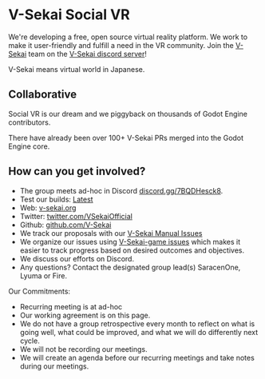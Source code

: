 # V-Sekai Social VR

We're developing a free, open source virtual reality platform. We work to make it user-friendly and fulfill a need in the VR community. Join the [V-Sekai](https://v-sekai.org) team on the [V-Sekai discord server](https://discord.gg/7BQDHesck8)! 

V-Sekai means virtual world in Japanese.

## Collaborative

Social VR is our dream and we piggyback on thousands of Godot Engine contributors.

There have already been over 100+ V-Sekai PRs merged into the Godot Engine core.

## How can you get involved?

- The group meets ad-hoc in Discord [discord.gg/7BQDHesck8](https://discord.gg/7BQDHesck8).
- Test our builds: [Latest](https://v-sekai.github.io/manuals/features/play_latest.html)
- Web: [v-sekai.org](https://v-sekai.org)
- Twitter: [twitter.com/VSekaiOfficial](https://twitter.com/VSekaiOfficial)
- Github: [github.com/V-Sekai](https://github.com/V-Sekai)
- We track our proposals with our [V-Sekai Manual Issues](https://github.com/V-Sekai/manuals/issues)
- We organize our issues using [V-Sekai-game issues](https://github.com/V-Sekai/v-sekai-game/issues) which makes it easier to track progress based on desired outcomes and objectives.
- We discuss our efforts on Discord.
- Any questions? Contact the designated group lead(s) SaracenOne, Lyuma or Fire.

Our Commitments:

- Recurring meeting is at ad-hoc
- Our working agreement is on this page.
- We do not have a group retrospective every month to reflect on what is going well, what could be improved, and what we will do differently next cycle.
- We will not be recording our meetings.
- We will create an agenda before our recurring meetings and take notes during our meetings.

